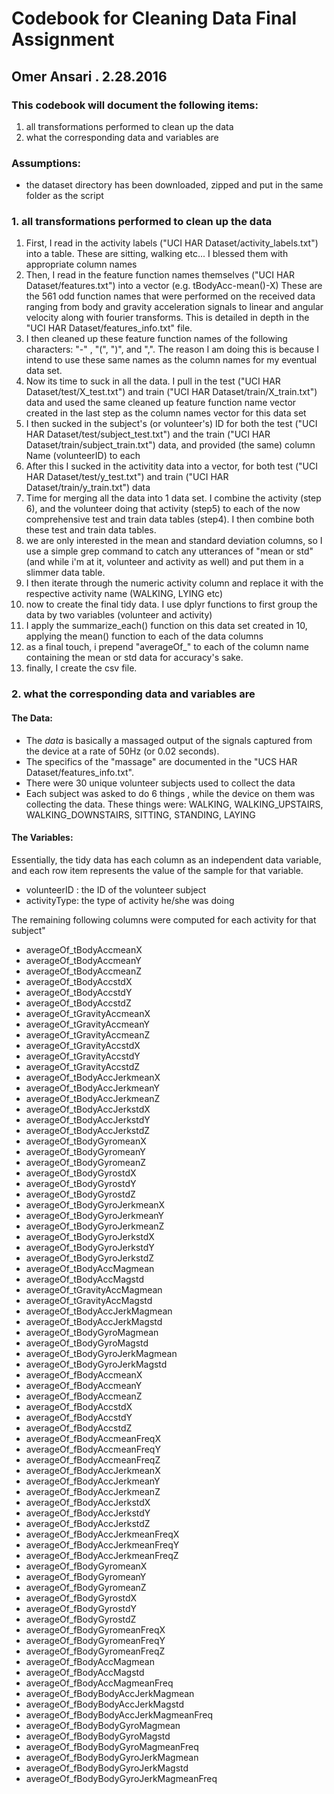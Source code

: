 # Codebook for Cleaning Data Final Assignment
## Omer Ansari . 2.28.2016

### This codebook will document the following items:
  1. all transformations performed to clean up the data
  2. what the corresponding data and variables are

### Assumptions:
* the dataset directory has been downloaded, zipped and put in the same folder as the script



### 1. all transformations performed to clean up the data
1. First, I read in the activity labels ("UCI HAR Dataset/activity_labels.txt") into a table. These are sitting, walking etc... I blessed them with appropriate column names
2. Then, I read in the feature function names themselves ("UCI HAR Dataset/features.txt") into a vector (e.g. tBodyAcc-mean()-X)  These are the 561 odd function names that were performed on the received data ranging from body and gravity acceleration signals to linear and angular velocity along with fourier transforms. This is detailed in depth in the "UCI HAR Dataset/features_info.txt" file.
3. I then cleaned up these feature function names of the following characters: "-" , "(", ")", and ",". The reason I am doing this is because I intend to use these same names as the column names for my eventual data set.
4. Now its time to suck in all the data. I pull in the test ("UCI HAR Dataset/test/X_test.txt") and train ("UCI HAR Dataset/train/X_train.txt") data and used the same cleaned up feature function name vector created in the last step as the column names vector for this data set
5. I then sucked in the subject's (or volunteer's) ID for both the test ("UCI HAR Dataset/test/subject_test.txt") and the train ("UCI HAR Dataset/train/subject_train.txt") data, and provided (the same) column Name (volunteerID) to each
6. After this I sucked in the activitity data into a vector, for both test ("UCI HAR Dataset/test/y_test.txt") and train ("UCI HAR Dataset/train/y_train.txt") data
7.  Time for merging all the data into 1 data set. I combine the activity (step 6), and the volunteer doing that activity (step5) to each of the now comprehensive test and train data tables (step4). I then combine both these test and train data tables.
8.  we are only interested in the mean and standard deviation columns, so I use a simple grep command to catch any utterances of "mean or std" (and while i'm at it, volunteer and activity as well) and put them in a slimmer data table.
9.  I then iterate through the numeric activity column and replace it with the respective activity name (WALKING, LYING etc) 
10.  now to create the final tidy data. I use dplyr functions to first group the data by two variables (volunteer and activity)
11.  I apply the summarize_each() function on this data set created in 10, applying the mean() function to each of the data columns
12.  as a final touch, i prepend "averageOf_" to each of the column name containing the mean or std data for accuracy's sake.
13.  finally, I create the csv file.

### 2. what the corresponding data and variables are
#### The Data:
* The *data* is basically a massaged output of the signals captured from the device at a rate of 50Hz (or 0.02 seconds). 
* The specifics of the "massage" are documented in the "UCS HAR Dataset/features_info.txt".
* There were 30 unique volunteer subjects used to collect the data
* Each subject was asked to do 6 things , while the device on them was collecting the data. These things were: WALKING, WALKING_UPSTAIRS, WALKING_DOWNSTAIRS, SITTING, STANDING, LAYING

#### The Variables:
Essentially, the tidy data has each column as an independent data variable, and each row item represents the value of the sample for that variable.

* volunteerID : the ID of the volunteer subject
* activityType: the type of activity he/she was doing

The remaining following columns were computed for each activity for that subject"


* averageOf_tBodyAccmeanX
* averageOf_tBodyAccmeanY
* averageOf_tBodyAccmeanZ
* averageOf_tBodyAccstdX
* averageOf_tBodyAccstdY
* averageOf_tBodyAccstdZ
* averageOf_tGravityAccmeanX
* averageOf_tGravityAccmeanY
* averageOf_tGravityAccmeanZ
* averageOf_tGravityAccstdX
* averageOf_tGravityAccstdY
* averageOf_tGravityAccstdZ
* averageOf_tBodyAccJerkmeanX
* averageOf_tBodyAccJerkmeanY
* averageOf_tBodyAccJerkmeanZ
* averageOf_tBodyAccJerkstdX
* averageOf_tBodyAccJerkstdY
* averageOf_tBodyAccJerkstdZ
* averageOf_tBodyGyromeanX
* averageOf_tBodyGyromeanY
* averageOf_tBodyGyromeanZ
* averageOf_tBodyGyrostdX
* averageOf_tBodyGyrostdY
* averageOf_tBodyGyrostdZ
* averageOf_tBodyGyroJerkmeanX
* averageOf_tBodyGyroJerkmeanY
* averageOf_tBodyGyroJerkmeanZ
* averageOf_tBodyGyroJerkstdX
* averageOf_tBodyGyroJerkstdY
* averageOf_tBodyGyroJerkstdZ
* averageOf_tBodyAccMagmean
* averageOf_tBodyAccMagstd
* averageOf_tGravityAccMagmean
* averageOf_tGravityAccMagstd
* averageOf_tBodyAccJerkMagmean
* averageOf_tBodyAccJerkMagstd
* averageOf_tBodyGyroMagmean
* averageOf_tBodyGyroMagstd
* averageOf_tBodyGyroJerkMagmean
* averageOf_tBodyGyroJerkMagstd
* averageOf_fBodyAccmeanX
* averageOf_fBodyAccmeanY
* averageOf_fBodyAccmeanZ
* averageOf_fBodyAccstdX
* averageOf_fBodyAccstdY
* averageOf_fBodyAccstdZ
* averageOf_fBodyAccmeanFreqX
* averageOf_fBodyAccmeanFreqY
* averageOf_fBodyAccmeanFreqZ
* averageOf_fBodyAccJerkmeanX
* averageOf_fBodyAccJerkmeanY
* averageOf_fBodyAccJerkmeanZ
* averageOf_fBodyAccJerkstdX
* averageOf_fBodyAccJerkstdY
* averageOf_fBodyAccJerkstdZ
* averageOf_fBodyAccJerkmeanFreqX
* averageOf_fBodyAccJerkmeanFreqY
* averageOf_fBodyAccJerkmeanFreqZ
* averageOf_fBodyGyromeanX
* averageOf_fBodyGyromeanY
* averageOf_fBodyGyromeanZ
* averageOf_fBodyGyrostdX
* averageOf_fBodyGyrostdY
* averageOf_fBodyGyrostdZ
* averageOf_fBodyGyromeanFreqX
* averageOf_fBodyGyromeanFreqY
* averageOf_fBodyGyromeanFreqZ
* averageOf_fBodyAccMagmean
* averageOf_fBodyAccMagstd
* averageOf_fBodyAccMagmeanFreq
* averageOf_fBodyBodyAccJerkMagmean
* averageOf_fBodyBodyAccJerkMagstd
* averageOf_fBodyBodyAccJerkMagmeanFreq
* averageOf_fBodyBodyGyroMagmean
* averageOf_fBodyBodyGyroMagstd
* averageOf_fBodyBodyGyroMagmeanFreq
* averageOf_fBodyBodyGyroJerkMagmean
* averageOf_fBodyBodyGyroJerkMagstd
* averageOf_fBodyBodyGyroJerkMagmeanFreq
